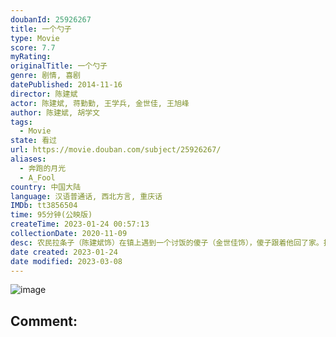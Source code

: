 ```yaml
---
doubanId: 25926267
title: 一个勺子
type: Movie
score: 7.7
myRating: 
originalTitle: 一个勺子
genre: 剧情, 喜剧
datePublished: 2014-11-16
director: 陈建斌
actor: 陈建斌, 蒋勤勤, 王学兵, 金世佳, 王旭峰
author: 陈建斌, 胡学文
tags:
  - Movie
state: 看过
url: https://movie.douban.com/subject/25926267/
aliases:
  - 奔跑的月光
  - A_Fool
country: 中国大陆
language: 汉语普通话, 西北方言, 重庆话
IMDb: tt3856504
time: 95分钟(公映版)
createTime: 2023-01-24 00:57:13
collectionDate: 2020-11-09
desc: 农民拉条子（陈建斌饰）在镇上遇到一个讨饭的傻子（金世佳饰），傻子跟着他回了家。拉条子贴了寻人启示，不久有人认领了傻子。紧接着又有自称傻子的家人陆续出现，说拉条子把傻子卖了。麻烦接踵而至，拉条子自知...
date created: 2023-01-24
date modified: 2023-03-08
---
```


![image](p2284639043.jpg)

Comment:
---
